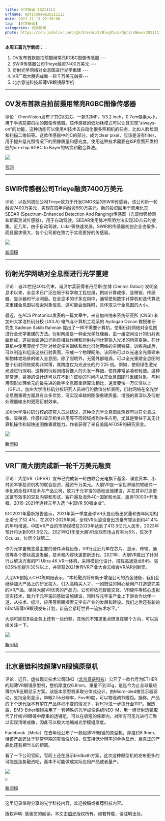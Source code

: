 ```yaml
---
title: 光学新闻 20211113
urlname: OpticsNews20211113
date: 2021-11-13 22:30:00
tag:  [光学新闻]
categories: 光学新闻
photo: https://cdn.jsdelivr.net/gh/Sterncat/BlogPics/OpticsNews/20211113/3.jpg
---
```


**本周五篇光学新闻：**：

1.  OV发布首款自拍前摄用常亮RGBC图像传感器 --- 
2.  SWIR传感器公司Trieye融资7400万美元 ---
3.  衍射光学网络对全息图进行光学重建 ---
4.  VR厂商大朋完成新一轮千万美元融资--- 
5.  北京意链科技超薄VR眼镜原型机

<!--more-->

-----
## OV发布首款自拍前摄用常亮RGBC图像传感器

评论：OmniVision发布了其[OV32C](https://www.ovt.com/sensors/OV32C4C)，一款32MP，1/3.2 inch，0.7um像素大小，用于手机前摄自拍的图像传感器。该传感器的低功耗模式可以让其实现“always-on”的功能，这种功能可以使用AI技术去自动化很多照相机的任务，比如人脸检测和扫描二维码等。这款传感器中的C的部分，成为clear pixel，应该是没有filter，用于提升低光照情况下的图像质量和感光度。使用这种技术需要在ISP层面开发相应的on-chip RGBC to Bayer的转换和融合算法。

![](https://cdn.jsdelivr.net/gh/Sterncat/BlogPics/OpticsNews/20211113/1.jpg)

[官网](https://www.ovt.com/news-events/product-releases/omnivision-announces-its-first-rgbc-sensor-with-always-on-capability-for-front-facing-mobile-phone-cameras)

-----
## SWIR传感器公司Trieye融资7400万美元

评论：以色列初创公司Trieye致力于开发CMOS型的SWIR传感器，该公司新一轮融资7400万美元，实现在四年内融资960万美元。新的投资回用于商用化其SEDAR (Spectrum-Enhanced Detection And Ranging)传感器（光谱增强检测和距离测试传感器），用于自动驾驶。SEDAR使用脉冲照明方法实现3D点云的收集。近几年，由于自动驾驶，Lidar等快速发展，SWIR的传感器初创企业也很多，而且需求很大，各个公司都在致力于实现更好的传感器。

![](https://cdn.jsdelivr.net/gh/Sterncat/BlogPics/OpticsNews/20211113/2.png)

[新闻稿](https://www.i-micronews.com/trieye-secures-74m-to-enable-short-wave-infrared-sensing-for-mass-market-applications/)

-----
## 衍射光学网络对全息图进行光学重建

评论：自20世纪40年代末，诺贝尔奖获得者丹尼斯·加博 (Dennis Gabor) 发明全息术以来，全息术已广泛应用于科学和工程应用，例如计算成像、显微镜、传感器、显示器和干涉测量。在全息术的许多应用中，通常使用数字计算机和迭代算法来重建全息图以检索对象信息，这可能会很耗时，具体取决于全息图的大小。

最近，在ACS Photonics发表的一篇文章中，来自加州纳米系统研究所 (CNSI) 和加州大学洛杉矶分校 (UCLA) 电气与计算机工程系的 Aydogan Ozcan 教授和研究生 Sadman Sakib Rahman 提出了一种不需要计算机，使用衍射网络对全息图进行全光学重建的方法。衍射网络是一种全光学处理器，由一组空间设计的衍射表面组成，这些表面通过光物质相互作用和衍射共同计算输入光场的所需变换。在计算机中使用深度学习针对给定任务训练和优化衍射网络的空间特征。训练完成后，可以制造和组装这些衍射表面，形成一个物理网络，该网络可以以光速全光重建未知物体或场景的输入全息图，除了照明外，无需外部电源。可以全光重建全息图的整个衍射网络架构非常薄，其跨度仅为光波长的约 225 倍。例如，使用绿色激光光源进行照明，这样的衍射网络将像人的头发一样细，使其非常紧凑和轻便。这种非常薄、紧凑的设计还可以在不到 1 皮秒的时间内从其全息图即时重建对象，与利用图形处理单元的最先进的数字全息图重建算法相比，速度要快一万亿倍以上（GPU）。加州大学洛杉矶分校研究人员进行的数值分析表明，衍射网络在全光学全息图重建方面具有众多优势，可实现卓越的图像重建质量、增强的景深以及衍射处理器输出的更高衍射效率。

加州大学洛杉矶分校的研究人员总结说，这种全光学全息图处理器可以在全息成像、显微镜、传感和显示相关应用等不同领域找到许多应用，尤其是受益于其无计算机操作和超快速图像重建能力。作者获得了来自美国AFOSR的研究资金。

![](https://cdn.jsdelivr.net/gh/Sterncat/BlogPics/OpticsNews/20211113/3.jpg)

[新闻稿](https://phys.org/news/2021-11-diffractive-optical-networks-reconstruct-holograms.html)

-----
## VR厂商大朋完成新一轮千万美元融资

评论：大朋VR（DPVR）宣布已完成新一轮由联合光电旗下基金、谦宜资本、小村资本等投资机构的联合投资，融资千万美元。大朋VR是一家世界级的软硬件一体化的全栈XR技术与产品公司，致力于元宇宙的基础设施建设，并在其中打造更加富有效率的交互内容和形式，客户遍及海外40+国家和地区，服务13000+开发者。2019-2021年连续三年入选 “中国VR 50强企业”。

IDC2021年最新报告显示，2021年第一季度全球VR头显设备出货量和去年同期相比增长了52.4%，在2021-2025年间，全球VR头显设备出货量有望达到约41.4%的年均增速。中国VR产业的市场规模在2020年达到了413.5亿元人民币，2023年预计将达到1051.6亿元。2021年Q1季度大朋VR全球市场占有率为6%，仅次于Oculus，位居全球第二。

作为元宇宙概念最主要的硬件承载设备，VR行业近几年在芯片、显示、传输、通信等各个模块高速发展，技术和内容快速更新迭代。2021年，大朋VR推出了针对行业解决方案的P1 Ultra 4K VR一体机，采用模组化设计，搭载高通骁龙845，较835性能提升30%以上，并斩获2021世界VR产业大会云峰会VR/AR创新奖。

大朋VR创始人CEO陈朝阳表示，“本轮融资将有助于增强公司的资金储备，我们会继续加大产品上的研发投入，引入高精尖人才，一如既往的用心给用户打造更完美的VR产品，保持大朋VR优秀的产品力。公司将依托智能交互、VR硬件等核心虚拟现实技术，致力于元宇宙的基础设施建设，同时与元宇宙产业上下游合作伙伴一道，从技术、标准、应用等层面探索元宇宙产业的发展和建设。我们之后还有新的6Dof超薄VR眼镜发布计划，新品会紧盯世界一流技术水平。”

大朋可能在B端业务上还有一些份额，其他的不知道重点研发在哪个方向，可以后续关注一下。

![](https://cdn.jsdelivr.net/gh/Sterncat/BlogPics/OpticsNews/20211113/4.jpg)

[新闻稿](https://finance.sina.com.cn/money/smjj/smgq/2021-11-10/doc-iktzqtyu6426598.shtml)

-----
## 北京意链科技超薄VR眼镜原型机

评论：近日，虚拟现实技术公司EM3（[北京意链科技](https://www.em3ai.com)）公开了一款代号为ETHER的超薄VR眼镜原型机，整机厚度仅6.8mm，重量不到35g，是迄今为止全球最轻薄的VR近眼显示方案。该版本原型机采取分体式设计，由Micro-oled微显示器驱动，支持全彩显示，单眼2.5k分辨率，Fov90度，可以物理调节瞳距。据称，产品的下个迭代版本有望在产品体积不变的情况下，将FOV进一步提升至110°。据透露，EM3-Ether眼镜采用了一套特殊的光学成像系统NEO-M，用一组衍射透镜取代了传统VR眼镜中厚重的透镜组，可以在极短的焦距内，对所有可见光进行汇聚以实现清晰成像，因此可以极大地缩减光学模组厚度。

Facebook（Meta）在去年也公布了一款超薄VR眼镜的原型机，厚度约8.9mm，但该产品还处于非常早期的实验性阶段，仅支持低分辨率的单色显示，离真正的产品化还有相当长的距离。

看了一下公司官网，官网上还在展示birdbath方案，这次这种原型机的发布更多的可能是造势融资吧，基本不可能做成实际应用产品或者量产。

![](https://cdn.jsdelivr.net/gh/Sterncat/BlogPics/OpticsNews/20211113/5-1.webp)

<img src="https://cdn.jsdelivr.net/gh/Sterncat/BlogPics/OpticsNews/20211113/5-2.webp" style="zoom:50%;" />

[新闻稿](http://www.yitb.com/article-3946)

-----

这里记录值得分享的光学科技内容，欢迎投稿或推荐科技内容。

版权声明: 感谢您的阅读，本文由[超光](https://faster-than-light.net/)版权所有。如若转载，请注明出处。



